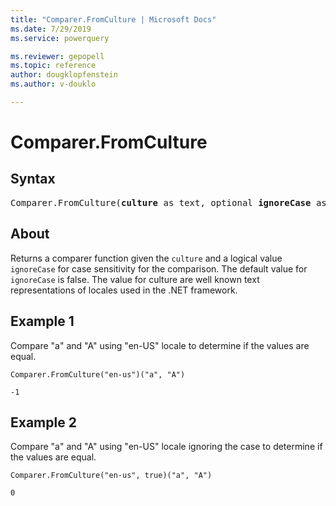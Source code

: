 ```yaml
---
title: "Comparer.FromCulture | Microsoft Docs"
ms.date: 7/29/2019
ms.service: powerquery

ms.reviewer: gepopell
ms.topic: reference
author: dougklopfenstein
ms.author: v-douklo

---
```

# Comparer.FromCulture

## Syntax

<pre>
Comparer.FromCulture(<b>culture</b> as text, optional <b>ignoreCase</b> as nullable logical) as function
</pre>
  
## About  
Returns a comparer function given the `culture` and a logical value `ignoreCase` for case sensitivity for the comparison. The default value for `ignoreCase` is false. The value for culture are well known text representations of locales used in the .NET framework.

## Example 1
Compare "a" and "A" using "en-US" locale to determine if the values are equal.

```powerquery-m
Comparer.FromCulture("en-us")("a", "A")
```

`-1`

## Example 2
Compare "a" and "A" using "en-US" locale ignoring the case to determine if the values are equal.

```powerquery-m
Comparer.FromCulture("en-us", true)("a", "A")
```

`0`
